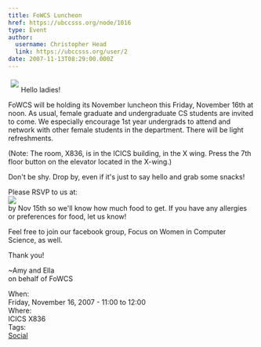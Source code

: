 ```yaml
---
title: FoWCS Luncheon 
href: https://ubccsss.org/node/1016
type: Event
author:
  username: Christopher Head
  link: https://ubccsss.org/user/2
date: 2007-11-13T08:29:00.000Z
---
```


<div class="field field-name-body field-type-text-with-summary field-label-hidden"><div class="field-items"><div class="field-item even"><p><img src="/files/fowcs-scrolly-title.gif" vspace="5" hspace="5" align="left"><br>
Hello ladies!</p>
<p>FoWCS will be holding its November luncheon this Friday, November 16th at noon. As usual, female graduate and undergraduate CS students are invited to come. We especially encourage 1st year undergrads to attend and network with other female students in the department. There will be light refreshments.</p>
<p>(Note: The room, X836, is in the ICICS building, in the X wing. Press the 7th floor button on the elevator located in the X-wing.)</p>
<p>Don&apos;t be shy. Drop by, even if it&apos;s just to say hello and grab some snacks!</p>
<p>Please RSVP to us at:<br>
<img src="/files/askwok.jpg"><br>
by Nov 15th so we&apos;ll know how much food to get. If you have any allergies or preferences for food, let us know!</p>
<p>Feel free to join our facebook group, Focus on Women in Computer Science, as well.</p>
<p>Thank you!</p>
<p>~Amy and Ella<br>
on behalf of FoWCS</p>
</div></div></div><div class="field field-name-field-dates field-type-datetime field-label-above"><div class="field-label">When:&#xA0;</div><div class="field-items"><div class="field-item even"><span class="date-display-single">Friday, November 16, 2007 - <span class="date-display-range"><span class="date-display-start">11:00</span> to <span class="date-display-end">12:00</span></span></span></div></div></div><div class="field field-name-field-location field-type-text field-label-above"><div class="field-label">Where:&#xA0;</div><div class="field-items"><div class="field-item even">ICICS X836</div></div></div>    <footer>
    <div class="field field-name-field-tags field-type-taxonomy-term-reference field-label-above"><div class="field-label">Tags:&#xA0;</div><div class="field-items"><div class="field-item even"><a href="/social">Social</a></div></div></div>      </footer>